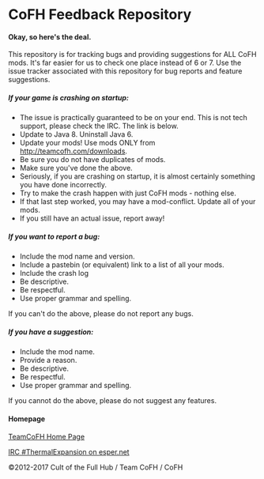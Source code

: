 # CoFH Feedback Repository

#### Okay, so here's the deal.

This repository is for tracking bugs and providing suggestions for ALL CoFH mods. It's far easier for us to check one place instead of 6 or 7. Use the issue tracker associated with this repository for bug reports and feature suggestions.

##### If your game is crashing on startup:

- The issue is practically guaranteed to be on your end. This is not tech support, please check the IRC. The link is below.
- Update to Java 8. Uninstall Java 6.
- Update your mods! Use mods ONLY from http://teamcofh.com/downloads.
- Be sure you do not have duplicates of mods.
- Make sure you've done the above.
- Seriously, if you are crashing on startup, it is almost certainly something you have done incorrectly.
- Try to make the crash happen with just CoFH mods - nothing else.
- If that last step worked, you may have a mod-conflict. Update all of your mods.
- If you still have an actual issue, report away!

##### If you want to report a bug:

- Include the mod name and version.
- Include a pastebin (or equivalent) link to a list of all your mods.
- Include the crash log
- Be descriptive.
- Be respectful.
- Use proper grammar and spelling.

If you can't do the above, please do not report any bugs.

##### If you have a suggestion:

- Include the mod name.
- Provide a reason.
- Be descriptive.
- Be respectful.
- Use proper grammar and spelling.

If you cannot do the above, please do not suggest any features.

#### Homepage

[TeamCoFH Home Page](http://teamcofh.com/)

[IRC #ThermalExpansion on esper.net](http://webchat.esper.net/?nick=ThermalWiki....&channels=ThermalExpansion)

©2012-2017 Cult of the Full Hub / Team CoFH / CoFH
